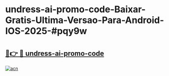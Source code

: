 # undress-ai-promo-code-Baixar-Gratis-Ultima-Versao-Para-Android-IOS-2025-#pqy9w

# <h2><a href="https://ainizakaria.my?title=undress-ai-promo-code&ref=22M">🔗👉 🔴 undress-ai-promo-code</a></h2>

[![acn](https://github.com/user-attachments/assets/0f9c940e-d8b0-45ae-aac7-cd30a18b3e1c)](https://ainizakaria.my?title=undress-ai-promo-code&ref=22M)

